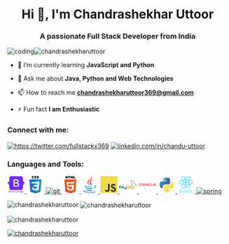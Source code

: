<h1 align="center">Hi 👋, I'm Chandrashekhar Uttoor</h1>
<h3 align="center">A passionate Full Stack Developer from India</h3>
<img align="left" alt="coding" src="https://www.google.com/url?sa=i&url=https%3A%2F%2Fgithub.com%2Frudrabarad%2FGifs&psig=AOvVaw3uszFGsG8uyay1c1pMx7TY&ust=1712720921820000&source=images&cd=vfe&opi=89978449&ved=0CBEQjRxqFwoTCOjsq-SctIUDFQAAAAAdAAAAABAE" />

<p align="left"> <img src="https://komarev.com/ghpvc/?username=chandrashekharuttoor&label=Profile%20views&color=0e75b6&style=flat" alt="chandrashekharuttoor" /> </p>

- 🌱 I’m currently learning **JavaScript and Python**

- 💬 Ask me about **Java, Python and Web Technologies**

- 📫 How to reach me **chandrashekharuttoor369@gmail.com**

- ⚡ Fun fact **I am Enthusiastic**

<h3 align="left">Connect with me:</h3>
<p align="left">
<a href="https://twitter.com/https://twitter.com/fullstackx369" target="blank"><img align="center" src="https://raw.githubusercontent.com/rahuldkjain/github-profile-readme-generator/master/src/images/icons/Social/twitter.svg" alt="https://twitter.com/fullstackx369" height="30" width="40" /></a>
<a href="https://linkedin.com/in/linkedin.com/in/chandu-uttoor" target="blank"><img align="center" src="https://raw.githubusercontent.com/rahuldkjain/github-profile-readme-generator/master/src/images/icons/Social/linked-in-alt.svg" alt="linkedin.com/in/chandu-uttoor" height="30" width="40" /></a>
</p>

<h3 align="left">Languages and Tools:</h3>
<p align="left"> <a href="https://getbootstrap.com" target="_blank" rel="noreferrer"> <img src="https://raw.githubusercontent.com/devicons/devicon/master/icons/bootstrap/bootstrap-plain-wordmark.svg" alt="bootstrap" width="40" height="40"/> </a> <a href="https://www.w3schools.com/css/" target="_blank" rel="noreferrer"> <img src="https://raw.githubusercontent.com/devicons/devicon/master/icons/css3/css3-original-wordmark.svg" alt="css3" width="40" height="40"/> </a> <a href="https://git-scm.com/" target="_blank" rel="noreferrer"> <img src="https://www.vectorlogo.zone/logos/git-scm/git-scm-icon.svg" alt="git" width="40" height="40"/> </a> <a href="https://www.w3.org/html/" target="_blank" rel="noreferrer"> <img src="https://raw.githubusercontent.com/devicons/devicon/master/icons/html5/html5-original-wordmark.svg" alt="html5" width="40" height="40"/> </a> <a href="https://www.java.com" target="_blank" rel="noreferrer"> <img src="https://raw.githubusercontent.com/devicons/devicon/master/icons/java/java-original.svg" alt="java" width="40" height="40"/> </a> <a href="https://developer.mozilla.org/en-US/docs/Web/JavaScript" target="_blank" rel="noreferrer"> <img src="https://raw.githubusercontent.com/devicons/devicon/master/icons/javascript/javascript-original.svg" alt="javascript" width="40" height="40"/> </a> <a href="https://www.mysql.com/" target="_blank" rel="noreferrer"> <img src="https://raw.githubusercontent.com/devicons/devicon/master/icons/mysql/mysql-original-wordmark.svg" alt="mysql" width="40" height="40"/> </a> <a href="https://www.oracle.com/" target="_blank" rel="noreferrer"> <img src="https://raw.githubusercontent.com/devicons/devicon/master/icons/oracle/oracle-original.svg" alt="oracle" width="40" height="40"/> </a> <a href="https://www.python.org" target="_blank" rel="noreferrer"> <img src="https://raw.githubusercontent.com/devicons/devicon/master/icons/python/python-original.svg" alt="python" width="40" height="40"/> </a> <a href="https://reactjs.org/" target="_blank" rel="noreferrer"> <img src="https://raw.githubusercontent.com/devicons/devicon/master/icons/react/react-original-wordmark.svg" alt="react" width="40" height="40"/> </a> <a href="https://spring.io/" target="_blank" rel="noreferrer"> <img src="https://www.vectorlogo.zone/logos/springio/springio-icon.svg" alt="spring" width="40" height="40"/> </a> </p>

<p><img align="left" src="https://github-readme-stats.vercel.app/api/top-langs?username=chandrashekharuttoor&show_icons=true&locale=en&layout=compact" alt="chandrashekharuttoor" /></p>

<p>&nbsp;<img align="center" src="https://github-readme-stats.vercel.app/api?username=chandrashekharuttoor&show_icons=true&locale=en" alt="chandrashekharuttoor" /></p>

<p><img align="center" src="https://github-readme-streak-stats.herokuapp.com/?user=chandrashekharuttoor&" alt="chandrashekharuttoor" /></p>
<p align="left"> <a href="https://github.com/ryo-ma/github-profile-trophy"><img src="https://github-profile-trophy.vercel.app/?username=chandrashekharuttoor" alt="chandrashekharuttoor" /></a> </p>
